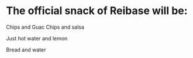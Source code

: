 # The official snack of Reibase will be:


Chips and Guac
Chips and salsa

Just hot water and lemon

Bread and water

